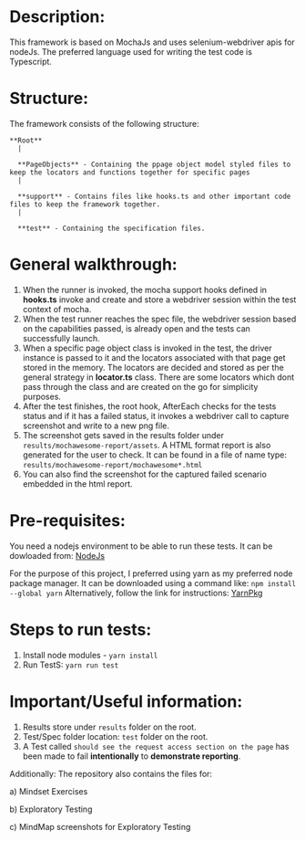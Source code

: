 # Description: 
This framework is based on MochaJs and uses selenium-webdriver apis for nodeJs. The preferred language used for writing the test code is Typescript.

# Structure: 
The framework consists of the following structure: 
    
    **Root**
      |

      **PageObjects** - Containing the ppage object model styled files to keep the locators and functions together for specific pages
      |

      **support** - Contains files like hooks.ts and other important code files to keep the framework together.
      |

      **test** - Containing the specification files.
    

# General walkthrough:
1. When the runner is invoked, the mocha support hooks defined in **hooks.ts** invoke and create and store a webdriver session within the test context of mocha.
2. When the test runner reaches the spec file, the webdriver session based on the capabilities passed, is already open and the tests can successfully launch.
3. When a specific page object class is invoked in the test, the driver instance is passed to it and the locators associated with that page get stored in the memory. The locators are decided and stored as per the general strategy in **locator.ts** class. There are some locators which dont pass through the class and are created on the go for simplicity purposes. 
4. After the test finishes, the root hook, AfterEach checks for the tests status and if it has a failed status, it invokes a webdriver call to capture screenshot and write to a new png file. 
5. The screenshot gets saved in the results folder under `results/mochawesome-report/assets`. A HTML format report is also generated for the user to check. It can be found in a file of name type: `results/mochawesome-report/mochawesome*.html` 
6. You can also find the screenshot for the captured failed scenario embedded in the html report.

# Pre-requisites: 
You need a nodejs environment to be able to run these tests.
It can be dowloaded from: [NodeJs](https://nodejs.org/en/download/)

For the purpose of this project, I preferred using yarn as my preferred node package manager.
It can be downloaded using a command like: ```npm install --global yarn```
Alternatively, follow the link for instructions: [YarnPkg](https://classic.yarnpkg.com/en/docs/install#mac-stable)


# Steps to run tests:
1) Install node modules - `yarn install`
2) Run TestS: `yarn run test`


# Important/Useful information: 
1) Results store under `results` folder on the root.
2) Test/Spec folder location: `test` folder on the root.
3) A Test called `should see the request access section on the page` has been made to fail **intentionally** to **demonstrate reporting**.


Additionally: 
The repository also contains the files for:

a) Mindset Exercises

b) Exploratory Testing

c) MindMap screenshots for Exploratory Testing